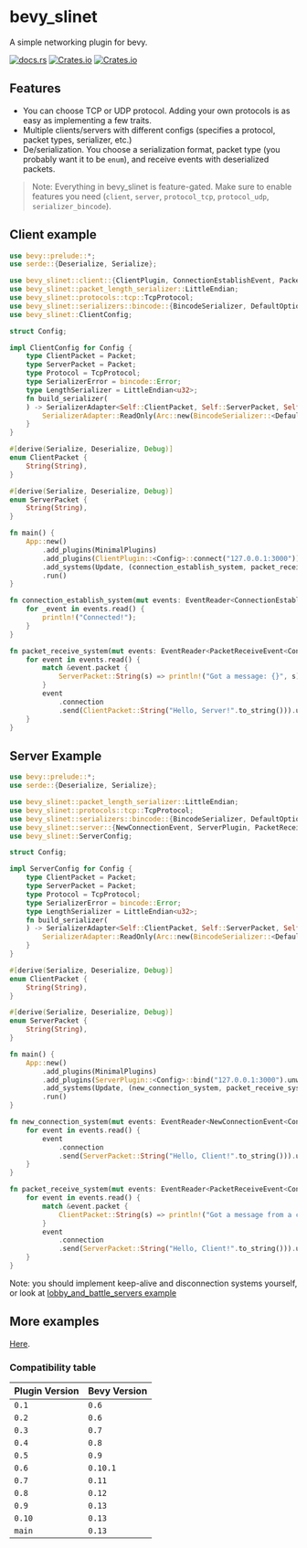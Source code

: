 # bevy_slinet

A simple networking plugin for bevy.

[![docs.rs](https://img.shields.io/docsrs/bevy_slinet)](https://docs.rs/bevy_slinet)
[![Crates.io](https://img.shields.io/crates/v/bevy_slinet)](https://crates.io/crates/bevy_slinet)
[![Crates.io](https://img.shields.io/crates/l/bevy_slinet)](https://github.com/Sliman4/bevy_slinet/tree/main/LICENSE)

## Features

- You can choose TCP or UDP protocol. Adding your own protocols is as easy as implementing a few traits.
- Multiple clients/servers with different configs (specifies a protocol, packet types, serializer, etc.)
- De/serialization. You choose a serialization format, packet type (you probably want it to be `enum`), and receive events with deserialized packets.

> Note: Everything in bevy_slinet is feature-gated. Make sure to enable features you need (`client`, `server`, `protocol_tcp`, `protocol_udp`, `serializer_bincode`).

## Client example

```rust
use bevy::prelude::*;
use serde::{Deserialize, Serialize};

use bevy_slinet::client::{ClientPlugin, ConnectionEstablishEvent, PacketReceiveEvent};
use bevy_slinet::packet_length_serializer::LittleEndian;
use bevy_slinet::protocols::tcp::TcpProtocol;
use bevy_slinet::serializers::bincode::{BincodeSerializer, DefaultOptions};
use bevy_slinet::ClientConfig;

struct Config;

impl ClientConfig for Config {
    type ClientPacket = Packet;
    type ServerPacket = Packet;
    type Protocol = TcpProtocol;
    type SerializerError = bincode::Error;
    type LengthSerializer = LittleEndian<u32>;
    fn build_serializer(
    ) -> SerializerAdapter<Self::ClientPacket, Self::ServerPacket, Self::SerializerError> {
        SerializerAdapter::ReadOnly(Arc::new(BincodeSerializer::<DefaultOptions>::default()))
    }
}

#[derive(Serialize, Deserialize, Debug)]
enum ClientPacket {
    String(String),
}

#[derive(Serialize, Deserialize, Debug)]
enum ServerPacket {
    String(String),
}

fn main() {
    App::new()
        .add_plugins(MinimalPlugins)
        .add_plugins(ClientPlugin::<Config>::connect("127.0.0.1:3000"))
        .add_systems(Update, (connection_establish_system, packet_receive_system))
        .run()
}

fn connection_establish_system(mut events: EventReader<ConnectionEstablishEvent<Config>>) {
    for _event in events.read() {
        println!("Connected!");
    }
}

fn packet_receive_system(mut events: EventReader<PacketReceiveEvent<Config>>) {
    for event in events.read() {
        match &event.packet {
            ServerPacket::String(s) => println!("Got a message: {}", s),
        }
        event
            .connection
            .send(ClientPacket::String("Hello, Server!".to_string())).unwrap();
    }
}
```

## Server Example

```rust
use bevy::prelude::*;
use serde::{Deserialize, Serialize};

use bevy_slinet::packet_length_serializer::LittleEndian;
use bevy_slinet::protocols::tcp::TcpProtocol;
use bevy_slinet::serializers::bincode::{BincodeSerializer, DefaultOptions};
use bevy_slinet::server::{NewConnectionEvent, ServerPlugin, PacketReceiveEvent};
use bevy_slinet::ServerConfig;

struct Config;

impl ServerConfig for Config {
    type ClientPacket = Packet;
    type ServerPacket = Packet;
    type Protocol = TcpProtocol;
    type SerializerError = bincode::Error;
    type LengthSerializer = LittleEndian<u32>;
    fn build_serializer(
    ) -> SerializerAdapter<Self::ClientPacket, Self::ServerPacket, Self::SerializerError> {
        SerializerAdapter::ReadOnly(Arc::new(BincodeSerializer::<DefaultOptions>::default()))
    }
}

#[derive(Serialize, Deserialize, Debug)]
enum ClientPacket {
    String(String),
}

#[derive(Serialize, Deserialize, Debug)]
enum ServerPacket {
    String(String),
}

fn main() {
    App::new()
        .add_plugins(MinimalPlugins)
        .add_plugins(ServerPlugin::<Config>::bind("127.0.0.1:3000").unwrap())
        .add_systems(Update, (new_connection_system, packet_receive_system))
        .run()
}

fn new_connection_system(mut events: EventReader<NewConnectionEvent<Config>>) {
    for event in events.read() {
        event
            .connection
            .send(ServerPacket::String("Hello, Client!".to_string())).unwrap();
    }
}

fn packet_receive_system(mut events: EventReader<PacketReceiveEvent<Config>>) {
    for event in events.read() {
        match &event.packet {
            ClientPacket::String(s) => println!("Got a message from a client: {}", s),
        }
        event
            .connection
            .send(ServerPacket::String("Hello, Client!".to_string())).unwrap();
    }
}
```

Note: you should implement keep-alive and disconnection systems yourself, or look at [lobby_and_battle_servers example](examples/lobby_and_battle_servers.rs)

## More examples

[Here](https://github.com/Sliman4/bevy_slinet/tree/main/examples).

### Compatibility table

| Plugin Version | Bevy Version |
|----------------|--------------|
| `0.1`          | `0.6`        |
| `0.2`          | `0.6`        |
| `0.3`          | `0.7`        |
| `0.4`          | `0.8`        |
| `0.5`          | `0.9`        |
| `0.6`          | `0.10.1`     |
| `0.7`          | `0.11`       |
| `0.8`          | `0.12`       |
| `0.9`          | `0.13`       |
| `0.10`         | `0.13`       |
| `main`         | `0.13`       |
